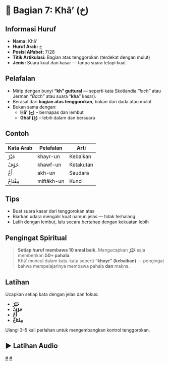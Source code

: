 # 📘 Bagian 7: Khā’ (خ)

## Informasi Huruf

- **Nama:** Khā’
- **Huruf Arab:** خ
- **Posisi Alfabet:** 7/28
- **Titik Artikulasi:** Bagian atas tenggorokan (terdekat dengan mulut)
- **Jenis:** Suara kuat dan kasar — tanpa suara tetapi kuat

## Pelafalan

- Mirip dengan bunyi **“kh” guttural** — seperti kata Skotlandia _“loch”_ atau Jerman _“Bach”_ atau suara “**kha**” kasar).
- Berasal dari **bagian atas tenggorokan**, bukan dari dada atau mulut
- Bukan sama dengan:
  - **Ḥā’ (ح)** – bernapas dan lembut
  - **Ghāf (غ)** – lebih dalam dan bersuara

## Contoh

| Kata Arab | Pelafalan  | Arti      |
| --------- | ---------- | --------- |
| خَيْرٌ    | khayr-un   | Kebaikan  |
| خَوْفٌ    | khawf-un   | Ketakutan |
| أَخٌ      | akh-un     | Saudara   |
| مِفْتَاخٌ | miftākh-un | Kunci     |

## Tips

- Buat suara kasar dari tenggorokan atas
- Biarkan udara mengalir kuat namun jelas — tidak terhalang
- Latih dengan lembut, lalu secara bertahap dengan kekuatan lebih

## Pengingat Spiritual

> **Setiap huruf membawa 10 amal baik.** Mengucapkan **خَيْرٌ** saja memberikan **50+ pahala**.  
> Khā’ muncul dalam kata-kata seperti **“khayr” (kebaikan)** — pengingat bahwa mempelajarinya membawa pahala **dan** makna.

## Latihan

Ucapkan setiap kata dengan jelas dan fokus:

- **خَيْرٌ**
- **خَوْفٌ**
- **أَخٌ**
- **مِفْتَاخٌ**

Ulangi 3–5 kali perlahan untuk mengembangkan kontrol tenggorokan.

## ▶️ Latihan Audio

[#](assets/audios/arabic/man/7.mp3) [#](assets/audios/arabic/woman/7.mp3)
